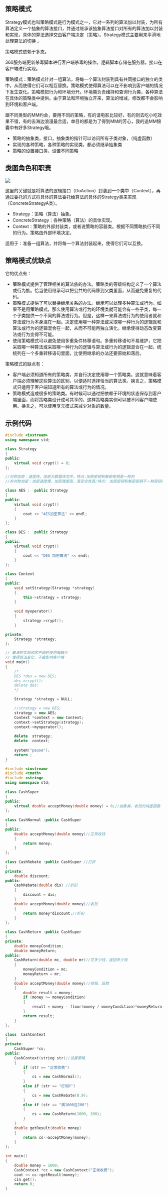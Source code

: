 ## 策略模式

Strategy模式也叫策略模式是行为模式之一，它对一系列的算法加以封装，为所有算法定义一个抽象的算法接口，并通过继承该抽象算法接口对所有的算法加以封装和实现，具体的算法选择交由客户端决定（策略）。Strategy模式主要用来平滑地处理算法的切换 。	

策略模式依赖于多态。

360服务端更新杀毒脚本进行客户端杀毒的操作。逻辑脚本存储在服务器，接口在客户端进行实现。

策略模式：策略模式针对一组算法，将每一个算法封装到具有共同接口的独立的类中，从而使得它们可以相互替换。策略模式使得算法可以在不影响到客户端的情况下发生变化。策略模把行为和环境分开。环境类负责维持和查询行为类，各种算法在具体的策略类中提供。由于算法和环境独立开来，算法的增减，修改都不会影响到环境和客户端。  

跟不同类型的MM约会，要用不同的策略，有的请电影比较好，有的则去吃小吃效果不错，有的去海边浪漫最合适，单目的都是为了得到MM的芳心，我的追MM锦囊中有好多Strategy哦。  

- 策略的抽象类，接口，抽象类的指针可以访问所有子类对象，（纯虚函数）  
- 实现的各种策略，各种策略的实现类，都必须继承抽象类  
- 策略的设置接口类，设置不同策略  

## 类图角色和职责

![](images/strategy.png)

这里的关键就是将算法的逻辑接口（DoAction）封装到一个类中（Context），再通过委托的方式将具体的算法委托给算法的具体的Strategy类来实现（ConcreteStrategyA类）。

- Strategy：策略（算法）抽象。
- ConcreteStrategy：各种策略（算法）的具体实现。
- Context：策略的外部封装类，或者说策略的容器类。根据不同策略执行不同的行为。策略由外部环境决定。 

适用于：准备一组算法，并将每一个算法封装起来，使得它们可以互换。

## 策略模式优缺点

它的优点有：

- 策略模式提供了管理相关的算法族的办法。策略类的等级结构定义了一个算法或行为族。恰当使用继承可以把公共的代码移到父类里面，从而避免重复的代码。
- 策略模式提供了可以替换继承关系的办法。继承可以处理多种算法或行为。如果不是用策略模式，那么使用算法或行为的环境类就可能会有一些子类，每一个子类提供一个不同的算法或行为。但是，这样一来算法或行为的使用者就和算法或行为本身混在一起。决定使用哪一种算法或采取哪一种行为的逻辑就和算法或行为的逻辑混合在一起，从而不可能再独立演化。继承使得动态改变算法或行为变得不可能。
- 使用策略模式可以避免使用多重条件转移语句。多重转移语句不易维护，它把采取哪一种算法或采取哪一种行为的逻辑与算法或行为的逻辑混合在一起，统统列在一个多重转移语句里面，比使用继承的办法还要原始和落后。

策略模式的缺点有：
- 客户端必须知道所有的策略类，并自行决定使用哪一个策略类。这就意味着客户端必须理解这些算法的区别，以便适时选择恰当的算法类。换言之，策略模式只适用于客户端知道所有的算法或行为的情况。
- 策略模式造成很多的策略类。有时候可以通过把依赖于环境的状态保存到客户端里面，而将策略类设计成可共享的，这样策略类实例可以被不同客户端使用。换言之，可以使用享元模式来减少对象的数量。

## 示例代码

```C++
#include <iostream>
using namespace std;

class Strategy
{
public:
	virtual void crypt() = 0;
};

//对称加密：速度快，加密大数据块文件。特点:加密密钥和解密密钥是一样的
//非对称加密：加密速度慢，加密强度高，高安全性高;特点: 加密密钥和解密密钥不一样密钥对(公钥和私钥)

class AES :  public Strategy
{
public:
	virtual void crypt()
	{
		cout << "AES加密算法" << endl;
 	}
};

class DES :  public Strategy
{
public:
	virtual void crypt()
	{
		cout << "DES 加密算法" << endl;
	}
};

class Context
{
public:
	void setStrategy(Strategy *strategy)
	{
		this->strategy = strategy;
	}
  
	void myoperator()
	{
		strategy->crypt();
	}

private:
	Strategy *strategy;
};

// 算法的实现和客户端的使用解耦合
// 使得算法变化，不会影响客户端
void main()
{
	/*
	DES *des = new DES;
	des->crypt();
	delete des;
	*/

	Strategy *strategy = NULL;

	//strategy = new DES;
	strategy = new AES;
	Context *context = new Context;
	context->setStrategy(strategy);
	context->myoperator();
	
	delete  strategy;
	delete  context;
		 
	system("pause");
	return ;
}
```

```C++
#include <iostream>  
#include <cmath>  
#include <string>  
using namespace std;
  
class CashSuper  
{  
public:  
    virtual double acceptMoney(double money) = 0;//抽象类，收钱的纯虚函数  
};  
  
class CashNormal :public CashSuper  
{  
public:  
    double acceptMoney(double money)//正常收钱  
    {  
        return money;  
    }  
};  
  
class CashRebate :public CashSuper //打折  
{  
private:  
    double discount;  
public:  
    CashRebate(double dis) //折扣  
    {  
        discount = dis;  
    }  
    double acceptMoney(double money)//收钱  
    {  
        return money*discount;//折扣  
    }  
};  
  
class CashReturn :public CashSuper  
{  
private:  
    double moneyCondition;  
    double moneyReturn;  
public:  
    CashReturn(double mc, double mr)//花多少钱，返回多少钱  
    {  
        moneyCondition = mc;  
        moneyReturn = mr;  
    }  
    double acceptMoney(double money)//收钱，返款  
    {  
        double result = money;  
        if (money >= moneyCondition)  
        {  
            result = money - floor(money / moneyCondition)*moneyReturn;  
        }  
        return result;  
    }  
};  
  
class  CashContext  
{  
private:  
    CashSuper *cs;  
public:  
    CashContext(string str)//设置策略  
    {  
        if (str == "正常收费")  
        {  
            cs = new CashNormal();  
        }  
        else if (str == "打9折")  
        {  
            cs = new CashRebate(0.9);  
        }  
        else if (str == "满1000送200")  
        {  
            cs = new CashReturn(1000, 200);  
        }  
    }  
    double getResult(double money)  
    {  
        return cs->acceptMoney(money);  
    }  
};  
  
int main()  
{  
    double money = 1000;  
    CashContext *cc = new CashContext("正常收费");  
    cout << cc->getResult(money);  
    cin.get();  
    return 0;  
}  
```